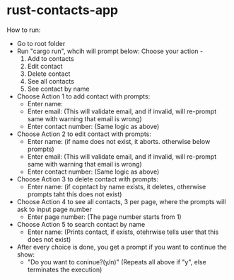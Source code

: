 # rust-contacts-app

How to run:

- Go to root folder
- Run "cargo run", whcih will prompt below:
    Choose your action -
    1. Add to contacts
    2. Edit contact
    3. Delete contact
    4. See all contacts
    5. See contact by name
- Choose Action 1 to add contact with prompts:
    - Enter name:
    - Enter email: (This will validate email, and if invalid, will re-prompt same with warning that email is wrong)
    - Enter contact number: (Same logic as above)
- Choose Action 2 to edit contact with prompts:
    - Enter name: (if name does not exist, it aborts. otherwise below prompts)
    - Enter email: (This will validate email, and if invalid, will re-prompt same with warning that email is wrong)
    - Enter contact number: (Same logic as above)
- Choose Action 3 to delete contact with prompts:
    - Enter name: (if copntact by name exists, it deletes, otherwise prompts taht this does not exist)
- Choose Action 4 to see all contacts, 3 per page, where the prompts will ask to input page number
    - Enter page number: (The page number starts from 1)
- Choose Action 5 to search contact by name
    - Enter name: (Prints contact, if exists, otehrwise tells user that this does not exist)
- After every choice is done, you get a prompt if you want to continue the show:
    - "Do you want to coninue?(y/n)" (Repeats all above if "y", else terminates the execution)
